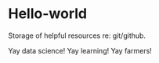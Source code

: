 # Hello-world
Storage of helpful resources re: git/github. 

Yay data science! Yay learning! Yay farmers!
